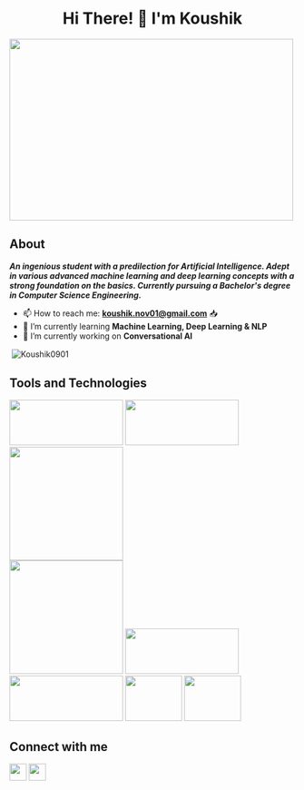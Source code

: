 <h1 align="center">Hi There! 👋 I'm Koushik</h1> 
<img target="_blank" src="https://i.pinimg.com/originals/66/83/3e/66833e07d6fb9eb5d724e47d0c814285.gif" width = 500 height = 320>

## About
 ***An ingenious student with a predilection for Artificial Intelligence. Adept in various advanced machine learning and deep learning concepts with a strong foundation on the basics. Currently pursuing a Bachelor's degree in Computer Science Engineering.*** 
 - 📫 How to reach me: **koushik.nov01@gmail.com** 📥
 - 🌱 I’m currently learning **Machine Learning, Deep Learning & NLP**
 - 🔭 I’m currently working on **Conversational AI**

<p>&nbsp;<img align="center" src="https://github-readme-stats.vercel.app/api?username=Koushik0901&show_icons=true&locale=en" alt="Koushik0901" /></p>
 
## Tools and Technologies
   
  [<img target="_blank" src="https://numpy.org/images/logos/numpy.svg" width=200 height=80>](https://numpy.org/)
  [<img target="_blank" src="https://matplotlib.org/_static/logo2_compressed.svg" width=200 height=80>](https://matplotlib.org/)
  [<img target="_blank" src="https://scikit-learn.org/stable/_static/scikit-learn-logo-small.png" width=200>](https://scikit-learn.org/stable/)  
  [<img target="_blank" src="https://keras.io/img/logo.png" width=200>](https://keras.io/)
  [<img target="_blank" src="https://www.gstatic.com/devrel-devsite/prod/vfae72444d3bdc8ae13b8cc5631b2eafccb5edbf6e3dc3e733b21af239a5c570e/tensorflow/images/lockup.svg" width=200 height=80>](https://www.tensorflow.org/) 
  [<img target="_blank" src="https://raw.githubusercontent.com/pytorch/pytorch/master/docs/source/_static/img/pytorch-logo-dark.png" width=200 height=80>](https://pytorch.org/) 
  [<img target="_blank" src="https://opencv.org/wp-content/uploads/2019/02/opencv-logo-1.png" width=100 height=80>](https://opencv.org/)
  [<img target="_blank" src="https://seeklogo.com/images/A/amazon-web-services-aws-logo-6C2E3DCD3E-seeklogo.com.png" width=100 height=80>](https://aws.amazon.com/)
  
  

  
## Connect with me
  [<img height="30" src="https://img.shields.io/badge/linkedin-blue.svg?&style=for-the-badge&logo=linkedin&logoColor=white" />][LinkedIn]
  [<img height="30" src = "https://img.shields.io/badge/gmail-c14438?&style=for-the-badge&logo=gmail&logoColor=white">][gmail]
  
  
  [gmail]: https://gmail.com
  [linkedin]: https://www.linkedin.com/in/koushik-sivarama-krishnan/
